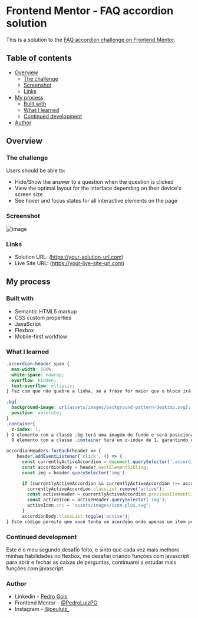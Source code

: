 # Frontend Mentor - FAQ accordion solution

This is a solution to the [FAQ accordion challenge on Frontend Mentor](https://www.frontendmentor.io/challenges/faq-accordion-wyfFdeBwBz).

## Table of contents

- [Overview](#overview)
  - [The challenge](#the-challenge)
  - [Screenshot](#screenshot)
  - [Links](#links)
- [My process](#my-process)
  - [Built with](#built-with)
  - [What I learned](#what-i-learned)
  - [Continued development](#continued-development)
- [Author](#author)

## Overview

### The challenge

Users should be able to:

- Hide/Show the answer to a question when the question is clicked
- View the optimal layout for the interface depending on their device's screen size
- See hover and focus states for all interactive elements on the page

### Screenshot

![image](https://github.com/user-attachments/assets/3742c54e-ad56-4db9-8c83-0706602efe8f)

### Links

- Solution URL: (https://your-solution-url.com)
- Live Site URL: (https://your-live-site-url.com)

## My process

### Built with

- Semantic HTML5 markup
- CSS custom properties
- JavaScript
- Flexbox
- Mobile-first workflow

### What I learned

```Css
.accordion-header span {
  max-width: 100%;
  white-space: nowrap;
  overflow: hidden;
  text-overflow: ellipsis;
} Faz com que não quebre a linha, se a frase for maior que o bloco irá fazer que apareça "..." 
```
```css
.bg{
  background-image: url(assets/images/background-pattern-desktop.svg);
  position: absolute;
}
.container{
  z-index: 1;
} O elemento com a classe .bg terá uma imagem de fundo e será posicionado de forma absoluta, removido do fluxo normal do documento.
  O elemento com a classe .container terá um z-index de 1, garantindo que ele apareça acima do elemento .bg.
```
```js
accordionHeaders.forEach(header => {
    header.addEventListener('click', () => {
      const currentlyActiveAccordion = document.querySelector('.accordion-body.active' );
      const accordionBody = header.nextElementSibling;
      const img = header.querySelector('img')

      if (currentlyActiveAccordion && currentlyActiveAccordion !== accordionBody) {
        currentlyActiveAccordion.classList.remove('active');
        const activeHeader = currentlyActiveAccordion.previousElementSibling;
        const activeIcon = activeHeader.querySelector('img');
        activeIcon.src = 'assets/images/icon-plus.svg';
      }
      accordionBody.classList.toggle('active');
} Este código permite que você tenha um acordeão onde apenas um item pode estar aberto por vez. Quando um cabeçalho é clicado, ele verifica se há um acordeão atualmente aberto (diferente do clicado) e, se houver, ele o fecha. Em seguida, alterna o estado do acordeão correspondente ao cabeçalho clicado, abrindo-o se estava fechado e fechando-o se estava aberto. Além disso, altera o ícone no cabeçalho de acordo com o estado do acordeão.
```

### Continued development

Este é o meu segundo desafio feito, e sinto que cada vez mais melhoro minhas habilidades no flexbox, me desafiei criando funções com javascript para abrir e fechar as caixas de perguntas, continuarei a estudar mais funções com javascript.

### Author

- Linkedin - [Pedro Gois]((https://www.linkedin.com/in/pedro-gois-922071235/))
- Frontend Mentor - [@PedroLuizPG]((https://www.frontendmentor.io/profile/PedroLuizPG))
- Instagram - [@peuluiz_]((https://www.instagram.com/peuluiz_/))

